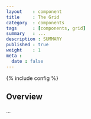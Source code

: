 ```yaml
---
layout    : component
title     : The Grid
category  : components
tags      : [components, grid]
summary   : ...
description : SUMMARY
published : true
weight    : 1
meta :
  date : false
---
```

{% include config %}

## Overview

...
